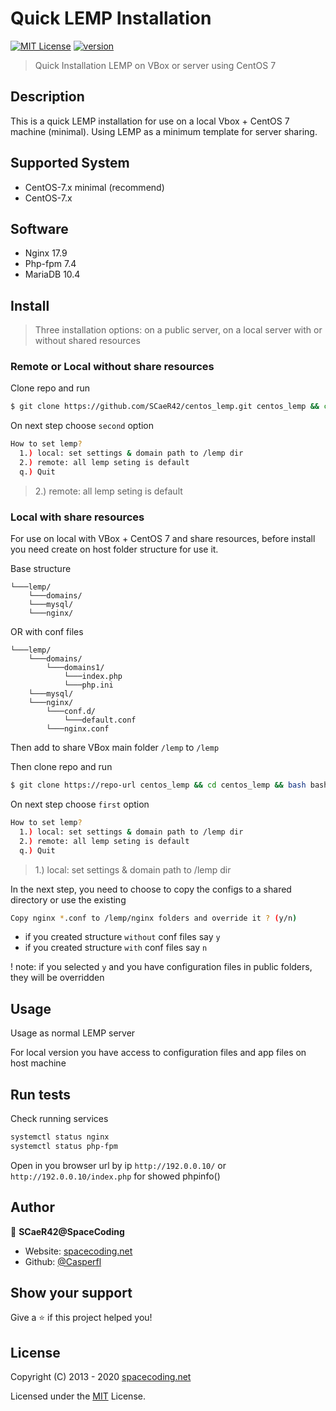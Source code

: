 # Quick LEMP Installation

[![MIT License](https://img.shields.io/badge/License-MIT-yellow.svg)](https://choosealicense.com/licenses/mit/)
[![version](https://img.shields.io/badge/version-1.0-blue)](https://img.shields.io/badge/version-1.0-blue)


> Quick Installation LEMP on VBox or server using CentOS 7

## Description
This is a quick LEMP installation for use on a local Vbox + CentOS 7 machine (minimal).
Using LEMP as a minimum template for server sharing.

## Supported System
- CentOS-7.x minimal (recommend)
- CentOS-7.x

## Software
- Nginx 17.9
- Php-fpm 7.4
- MariaDB 10.4

## Install

> Three installation options: on a public server, on a local server with or without shared resources

### Remote or Local without share resources
Clone repo and run
```sh
$ git clone https://github.com/SCaeR42/centos_lemp.git centos_lemp && cd centos_lemp && bash centos7_lemp.sh
```
On next step choose `second` option
```sh
How to set lemp?
  1.) local: set settings & domain path to /lemp dir
  2.) remote: all lemp seting is default
  q.) Quit
```
> 2.) remote: all lemp seting is default

### Local with share resources
For use on local with VBox + CentOS 7 and share resources, before install you need create on host folder structure for use it.

Base structure
```
└───lemp/
    └───domains/
    └───mysql/
    └───nginx/
```
OR with conf files
```
└───lemp/
    └───domains/
        └───domains1/
            └───index.php
            └───php.ini
    └───mysql/
    └───nginx/
        └───conf.d/
            └───default.conf
        └───nginx.conf
```
Then add to share VBox main folder `/lemp` to `/lemp`

Then clone repo and run
```sh
$ git clone https://repo-url centos_lemp && cd centos_lemp && bash bash centos7_lemp.sh
```
On next step choose `first` option
```sh
How to set lemp?
  1.) local: set settings & domain path to /lemp dir
  2.) remote: all lemp seting is default
  q.) Quit
```
> 1.) local: set settings & domain path to /lemp dir

In the next step, you need to choose to copy the configs to a shared directory or use the existing
```sh
Copy nginx *.conf to /lemp/nginx folders and override it ? (y/n)
```
- if you created structure `without` conf files say `y`
- if you created structure `with` conf files say `n`



! note: if you selected `y` and you have configuration files in public folders, they will be overridden

## Usage

Usage as normal LEMP server

For local version you have access to configuration files and app files on host machine

## Run tests

Check running services
```sh
systemctl status nginx
systemctl status php-fpm
```

Open in you browser url by ip
`http://192.0.0.10/`
or
`http://192.0.0.10/index.php` for showed phpinfo()

## Author

👤 **SCaeR42@SpaceCoding**

* Website: [spacecoding.net](https://spacecoding.net/)
* Github: [@Casperfl](https://github.com/SCaeR42)

## Show your support

Give a ⭐️ if this project helped you!

## License

Copyright (C) 2013 - 2020 [spacecoding.net](https://spacecoding.net/)

Licensed under the [MIT](LICENSE) License.
